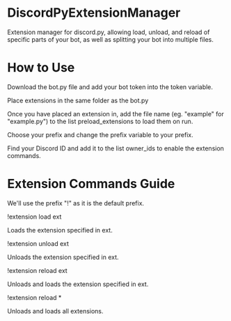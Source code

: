 # DiscordPyExtensionManager
Extension manager for discord.py, allowing load, unload, and reload of specific parts of your bot, as well as splitting your bot into multiple files.
# How to Use
Download the bot.py file and add your bot token into the token variable.

Place extensions in the same folder as the bot.py

Once you have placed an extension in, add the file name (eg. "example" for "example.py") to the list preload_extensions to load them on run.

Choose your prefix and change the prefix variable to your prefix.

Find your Discord ID and add it to the list owner_ids to enable the extension commands.
# Extension Commands Guide
We'll use the prefix "!" as it is the default prefix.

!extension load ext

Loads the extension specified in ext.

!extension unload ext

Unloads the extension specified in ext.

!extension reload ext

Unloads and loads the extension specified in ext.

!extension reload *

Unloads and loads all extensions.
